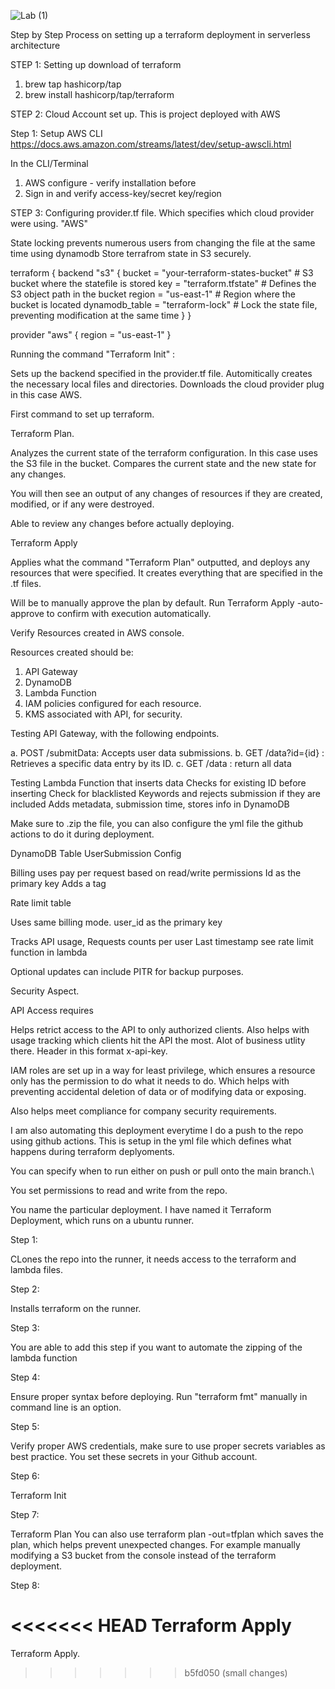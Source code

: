 
![Lab (1)](https://github.com/user-attachments/assets/9282bf86-2366-4c6d-80a0-57a523cd6e76)










Step by Step Process on setting up a terraform deployment in serverless architecture

STEP 1:
Setting up download of terraform

1. brew tap hashicorp/tap
2. brew install hashicorp/tap/terraform

STEP 2:
Cloud Account set up. This is project deployed with AWS

Step 1: Setup AWS CLI https://docs.aws.amazon.com/streams/latest/dev/setup-awscli.html

In the CLI/Terminal

1. AWS configure - verify installation before
2. Sign in and verify access-key/secret key/region

STEP 3:
Configuring provider.tf file.
Which specifies which cloud provider were using. "AWS"

State locking prevents numerous users from changing the file at the same time using dynamodb
Store terrafrom state in S3 securely.

terraform {
  backend "s3" {
    bucket         = "your-terraform-states-bucket" # S3 bucket where the statefile is stored
    key            = "terraform.tfstate" # Defines the S3 object path in the bucket
    region         = "us-east-1" # Region where the bucket is located
    dynamodb_table = "terraform-lock" # Lock the state file, preventing modification at the same time
  }
}

provider "aws" {
  region = "us-east-1"
}

Running the command  "Terraform Init" :

Sets up the backend specified in the provider.tf file.
Automitically creates the necessary local files and directories. 
Downloads the cloud provider plug in this case AWS.

First command to set up terraform. 

Terraform Plan.
 
Analyzes the current state of the terraform configuration. In this case uses the S3 file in the bucket. 
Compares the current state and the new state for any changes. 

You will then see an output of any changes of resources if they are created, modified, or if any were destroyed. 

Able to review any changes before actually deploying. 


Terraform Apply 

Applies what the command "Terraform Plan" outputted, and deploys any resources that were specified. It creates everything that are specified in the .tf files.

Will be to manually approve the plan by default. Run Terraform Apply -auto-approve to confirm with execution automatically.



Verify Resources created in AWS console. 


Resources created should be: 

1. API Gateway
2. DynamoDB
3. Lambda Function
4. IAM policies configured for each resource. 
5. KMS associated with API, for security. 


Testing API Gateway, with the following endpoints. 

a.	POST /submitData: Accepts user data submissions.
b.	GET /data?id={id} : Retrieves a specific data entry by its ID.
c.	GET /data : return all data

Testing Lambda Function that inserts data
Checks for existing ID before inserting
Check for blacklisted Keywords and rejects submission if they are included
Adds metadata, submission time, stores info in DynamoDB

Make sure to .zip the file, you can also configure the yml file the github actions to do it during deployment. 

DynamoDB Table UserSubmission Config

Billing uses pay per request based on read/write permissions
Id as the primary key
Adds a tag

Rate limit table

Uses same billing mode. 
user_id as the primary key

Tracks API usage,
Requests counts per user
Last timestamp see rate limit function in lambda 


Optional updates can include PITR for backup purposes. 




Security Aspect.


API Access requires 

Helps retrict access to the API to only authorized clients.
Also helps with usage tracking which clients hit the API the most. Alot of business utlity there. 
Header in this format x-api-key. 


IAM roles are set up in a way for least privilege, which ensures a resource only has the permission to do what it needs to do. Which helps with preventing accidental deletion of data or of modifying data or exposing. 

Also helps meet compliance for company security requirements.


 I am  also automating this deployment everytime I do a push to the repo using github actions. This is setup in the yml file which defines what happens during terraform deplyoments. 

You can specify when to run either on push or pull onto the main branch.\

You set permissions to read and write from the repo.

You name the particular deployment. I have named it Terraform Deployment, which runs on a ubuntu runner. 

Step 1: 

CLones the repo into the runner, it needs access to the terraform and lambda files. 

Step 2:

Installs terraform on the runner.

Step 3:

You are able to add this step if you want to automate the zipping of the lambda function

Step 4:

Ensure proper syntax before deploying. Run "terraform fmt" manually in command line is an option. 

Step 5:

Verify proper AWS credentials, make sure to use proper secrets variables as best practice. You set these secrets in your Github account. 


Step 6:

Terraform Init


Step 7:

Terraform Plan
You can also use terraform plan -out=tfplan which saves the plan, which helps prevent unexpected changes. For example manually modifying a S3 bucket
from the console instead of the terraform deployment. 

Step 8:

<<<<<<< HEAD
Terraform Apply
=======
Terraform Apply.
>>>>>>> b5fd050 (small changes)
